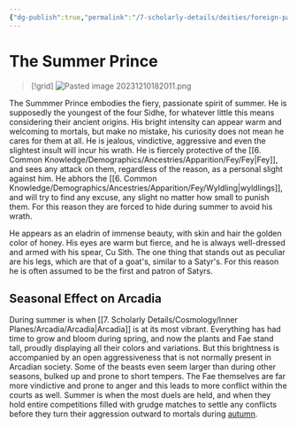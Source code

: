 ```yaml
---
{"dg-publish":true,"permalink":"/7-scholarly-details/deities/foreign-pantheons/the-fey-sidhe/the-summer-prince/","noteIcon":""}
---
```


# The Summer Prince

>[!grid]
>![Pasted image 20231210182011.png](/img/user/x.%20Assets/Attachments/Pasted%20image%2020231210182011.png)

The Summmer Prince embodies the fiery, passionate spirit of summer. He is supposedly the youngest of the four Sidhe, for whatever little this means considering their ancient origins. His bright intensity can appear warm and welcoming to mortals, but make no mistake, his curiosity does not mean he cares for them at all. He is jealous, vindictive, aggressive and even the slightest insult will incur his wrath. He is fiercely protective of the [[6. Common Knowledge/Demographics/Ancestries/Apparition/Fey/Fey\|Fey]], and sees any attack on them, regardless of the reason, as a personal slight against him. He abhors the [[6. Common Knowledge/Demographics/Ancestries/Apparition/Fey/Wyldling\|wyldlings]], and will try to find any excuse, any slight no matter how small to punish them. For this reason they are forced to hide during summer to avoid his wrath.

He appears as an eladrin of immense beauty, with skin and hair the golden color of honey. His eyes are warm but fierce, and he is always well-dressed and armed with his spear, Cu Sìth. The one thing that stands out as peculiar are his legs, which are that of a goat's, similar to a Satyr's. For this reason he is often assumed to be the first and patron of Satyrs.

## Seasonal Effect on Arcadia 

During summer is when [[7. Scholarly Details/Cosmology/Inner Planes/Arcadia/Arcadia\|Arcadia]] is at its most vibrant. Everything has had time to grow and bloom during spring, and now the plants and Fae stand tall, proudly displaying all their colors and variations. But this brightness is accompanied by an open aggressiveness that is not normally present in Arcadian society. Some of the beasts even seem larger than during other seasons, bulked up and prone to short tempers. The Fae themselves are far more vindictive and prone to anger and this leads to more conflict within the courts as well. Summer is when the most duels are held, and when they hold entire competitions filled with grudge matches to settle any conflicts before they turn their aggression outward to mortals during [autumn](https://www.worldanvil.com/w/levantis-vastus/a/fiacha2C-the-autumn-huntress-person).